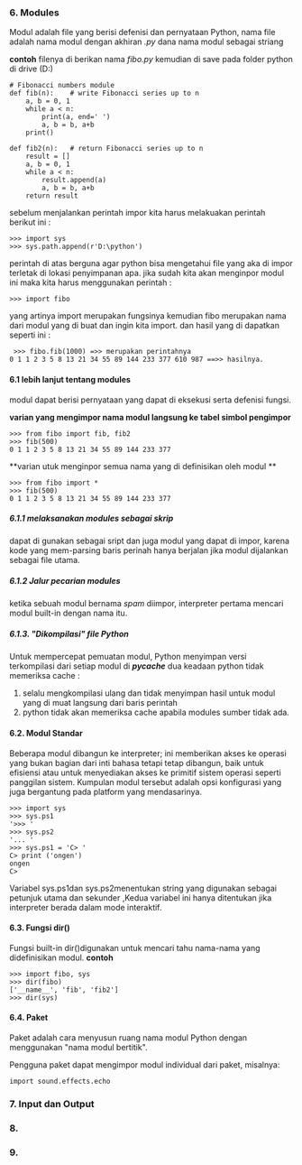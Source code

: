 ### 6. Modules
Modul adalah file yang berisi defenisi dan pernyataan Python, nama file adalah nama modul
dengan akhiran *.py* dana nama modul sebagai striang

**contoh**
filenya di berikan nama *fibo.py* kemudian di save pada folder python di drive (D:)

    # Fibonacci numbers module
    def fib(n):    # write Fibonacci series up to n
        a, b = 0, 1
        while a < n:
            print(a, end=' ')
            a, b = b, a+b
        print()

    def fib2(n):   # return Fibonacci series up to n
        result = []
        a, b = 0, 1
        while a < n:
            result.append(a)
            a, b = b, a+b
        return result

sebelum menjalankan perintah impor kita harus melakuakan perintah berikut ini :

    >>> import sys
    >>> sys.path.append(r'D:\python')
perintah di atas berguna agar python bisa mengetahui file yang aka di impor terletak di lokasi penyimpanan apa.
jika sudah kita akan menginpor modul ini maka kita harus menggunakan perintah :

    >>> import fibo
    
 yang artinya import merupakan fungsinya kemudian fibo merupakan nama dari modul 
 yang di buat dan ingin kita import.
 dan hasil yang di dapatkan seperti ini :
 
     >>> fibo.fib(1000) =>> merupakan perintahnya
    0 1 1 2 3 5 8 13 21 34 55 89 144 233 377 610 987 ==>> hasilnya.
 
 
#### 6.1 lebih lanjut tentang modules

modul dapat berisi pernyataan yang dapat di eksekusi serta defenisi fungsi.

**varian yang mengimpor nama modul langsung ke tabel simbol pengimpor**
    
    >>> from fibo import fib, fib2
    >>> fib(500)
    0 1 1 2 3 5 8 13 21 34 55 89 144 233 377
    
**varian utuk menginpor semua nama yang di definisikan oleh modul **

    >>> from fibo import *
    >>> fib(500)
    0 1 1 2 3 5 8 13 21 34 55 89 144 233 377


##### 6.1.1 melaksanakan modules sebagai skrip
dapat di gunakan sebagai sript dan juga modul yang dapat di impor, karena kode yang mem-parsing baris perinah
hanya berjalan jika modul dijalankan sebagai file utama.

##### 6.1.2 Jalur pecarian modules
ketika sebuah modul bernama *spam* diimpor, interpreter pertama mencari modul built-in 
dengan nama itu.

##### 6.1.3. "Dikompilasi" file Python
Untuk mempercepat pemuatan modul, Python menyimpan versi terkompilasi dari setiap
modul di *__pycache__*
dua keadaan python tidak memeriksa cache :

1. selalu mengkompilasi ulang dan tidak menyimpan hasil untuk modul yang di muat
langsung dari baris perintah
2. python tidak akan memeriksa cache apabila modules sumber tidak ada.

#### 6.2. Modul Standar
Beberapa modul dibangun ke interpreter; ini memberikan akses ke operasi yang bukan bagian dari inti bahasa tetapi tetap dibangun, baik untuk efisiensi atau untuk menyediakan akses ke primitif sistem operasi seperti panggilan sistem. Kumpulan modul tersebut adalah opsi konfigurasi yang juga bergantung pada platform yang mendasarinya.

    >>> import sys
    >>> sys.ps1
    '>>> '
    >>> sys.ps2
    '... '
    >>> sys.ps1 = 'C> '
    C> print ('ongen')
    ongen
    C>
Variabel sys.ps1dan sys.ps2menentukan string yang digunakan sebagai petunjuk utama 
dan sekunder ,Kedua variabel ini hanya ditentukan jika interpreter berada dalam mode 
interaktif.


#### 6.3. Fungsi dir()

Fungsi built-in dir()digunakan untuk mencari tahu nama-nama yang didefinisikan modul.
**contoh**

    >>> import fibo, sys
    >>> dir(fibo)
    ['__name__', 'fib', 'fib2']
    >>> dir(sys)  

#### 6.4. Paket
Paket adalah cara menyusun ruang nama modul Python dengan menggunakan "nama modul 
bertitik".

Pengguna paket dapat mengimpor modul individual dari paket, misalnya:
    
    import sound.effects.echo


### 7. Input dan Output

### 8.

### 9.















